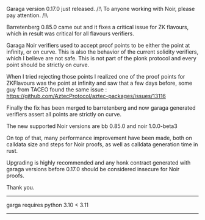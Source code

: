 Garaga version 0.17.0 just released. /!\ To anyone working with Noir, please pay attention. /!\

Barretenberg 0.85.0 came out and it fixes a critical issue for ZK flavours, which in result was critical for all flavours verifiers.

Garaga Noir verifiers used to accept proof points to be either the point at infinity, or on curve. 
This is also the behavior of the current solidity verifiers, which I believe are not safe. 
This is not part of the plonk protocol and every point should be strictly on curve.

When I tried rejecting those points I realized one of the proof points for ZKFlavours was the point at infinity and saw that a few days before, some guy from TACEO found the same issue : https://github.com/AztecProtocol/aztec-packages/issues/13116 

Finally the fix has been merged to barretenberg and now garaga generated verifiers assert all points are strictly on curve.

The new supported Noir versions are bb 0.85.0 and noir 1.0.0-beta3

On top of that, many performance improvement have been made, both on calldata size and steps for Noir proofs, as well as calldata generation time in rust. 

Upgrading is highly recommended and any honk contract generated with garaga versions before 0.17.0 should be considered insecure for Noir proofs. 

Thank you.

----

garga requires python 3.10 < 3.11

---











